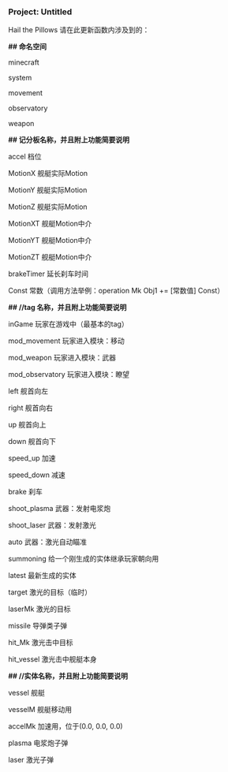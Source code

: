 ### Project: Untitled
Hail the Pillows
请在此更新函数内涉及到的：

**## 命名空间**

minecraft

system

movement

observatory

weapon


**## 记分板名称，并且附上功能简要说明**

accel 档位

MotionX 舰艇实际Motion

MotionY 舰艇实际Motion

MotionZ 舰艇实际Motion

MotionXT 舰艇Motion中介

MotionYT 舰艇Motion中介

MotionZT 舰艇Motion中介

brakeTimer 延长刹车时间

Const 常数（调用方法举例：operation Mk Obj1 += [常数值] Const）


**## //tag 名称，并且附上功能简要说明**

inGame 玩家在游戏中（最基本的tag）

mod_movement 玩家进入模块：移动

mod_weapon 玩家进入模块：武器

mod_observatory 玩家进入模块：瞭望

left 舰首向左

right 舰首向右

up 舰首向上

down 舰首向下

speed_up 加速

speed_down 减速

brake 刹车

shoot_plasma 武器：发射电浆炮

shoot_laser 武器：发射激光

auto 武器：激光自动瞄准

summoning 给一个刚生成的实体继承玩家朝向用

latest 最新生成的实体

target 激光的目标（临时）

laserMk 激光的目标

missile 导弹类子弹

hit_Mk 激光击中目标

hit_vessel 激光击中舰艇本身

**## //实体名称，并且附上功能简要说明**

vessel 舰艇

vesselM 舰艇移动用

accelMk 加速用，位于(0.0, 0.0, 0.0)

plasma 电浆炮子弹

laser 激光子弹

